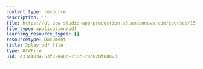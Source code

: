 ```yaml
---
content_type: resource
description: ''
file: https://ol-ocw-studio-app-production.s3.amazonaws.com/courses/15-s21-nuts-and-bolts-of-business-plans-january-iap-2014/d334403453f2046d233c28d020f68823_9upRT5T7drI.pdf
file_type: application/pdf
learning_resource_types: []
resourcetype: Document
title: 3play pdf file
type: OCWFile
uid: d3344034-53f2-046d-233c-28d020f68823
---
```

